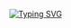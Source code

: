 [![Typing SVG](https://readme-typing-svg.herokuapp.com?color=F7007A&lines=Developer;Making+cool+stuff;natrix_dev;Using+js+py+php+html-css+java+pygame+tkinter)](https://git.io/typing-svg)
